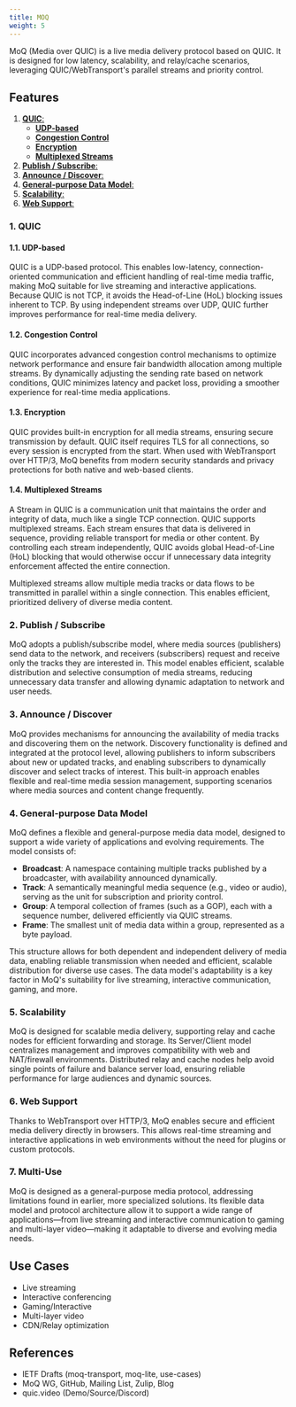 ```yaml
---
title: MOQ
weight: 5
---
```


MoQ (Media over QUIC) is a live media delivery protocol based on QUIC. It is designed for low latency, scalability, and relay/cache scenarios, leveraging QUIC/WebTransport's parallel streams and priority control.

## Features

1. [**QUIC**:](#1-quic)
    - [**UDP-based**](#11-udp-based)
    - [**Congestion Control**](#12-congestion-control)
    - [**Encryption**](#13-encryption)
    - [**Multiplexed Streams**](#14-multiplexed-streams)
2. [**Publish / Subscribe**:](#2-publish--subscribe)
3. [**Announce / Discover**:](#3-announce--discover)
4. [**General-purpose Data Model**:](#4-general-purpose-data-model)
5. [**Scalability**:](#5-scalability)
6. [**Web Support**:](#6-web-support)

### 1. QUIC

#### 1.1. UDP-based
QUIC is a UDP-based protocol. This enables low-latency, connection-oriented communication and efficient handling of real-time media traffic, making MoQ suitable for live streaming and interactive applications. Because QUIC is not TCP, it avoids the Head-of-Line (HoL) blocking issues inherent to TCP. By using independent streams over UDP, QUIC further improves performance for real-time media delivery.

#### 1.2. Congestion Control
QUIC incorporates advanced congestion control mechanisms to optimize network performance and ensure fair bandwidth allocation among multiple streams. By dynamically adjusting the sending rate based on network conditions, QUIC minimizes latency and packet loss, providing a smoother experience for real-time media applications.

#### 1.3. Encryption
QUIC provides built-in encryption for all media streams, ensuring secure transmission by default. QUIC itself requires TLS for all connections, so every session is encrypted from the start. When used with WebTransport over HTTP/3, MoQ benefits from modern security standards and privacy protections for both native and web-based clients.

#### 1.4. Multiplexed Streams
A Stream in QUIC is a communication unit that maintains the order and integrity of data, much like a single TCP connection. QUIC supports multiplexed streams. Each stream ensures that data is delivered in sequence, providing reliable transport for media or other content. By controlling each stream independently, QUIC avoids global Head-of-Line (HoL) blocking that would otherwise occur if unnecessary data integrity enforcement affected the entire connection.

Multiplexed streams allow multiple media tracks or data flows to be transmitted in parallel within a single connection. This enables efficient, prioritized delivery of diverse media content.

### 2. Publish / Subscribe

MoQ adopts a publish/subscribe model, where media sources (publishers) send data to the network, and receivers (subscribers) request and receive only the tracks they are interested in. This model enables efficient, scalable distribution and selective consumption of media streams, reducing unnecessary data transfer and allowing dynamic adaptation to network and user needs.

### 3. Announce / Discover

MoQ provides mechanisms for announcing the availability of media tracks and discovering them on the network. Discovery functionality is defined and integrated at the protocol level, allowing publishers to inform subscribers about new or updated tracks, and enabling subscribers to dynamically discover and select tracks of interest. This built-in approach enables flexible and real-time media session management, supporting scenarios where media sources and content change frequently.

### 4. General-purpose Data Model

MoQ defines a flexible and general-purpose media data model, designed to support a wide variety of applications and evolving requirements. The model consists of:
- **Broadcast**: A namespace containing multiple tracks published by a broadcaster, with availability announced dynamically.
- **Track**: A semantically meaningful media sequence (e.g., video or audio), serving as the unit for subscription and priority control.
- **Group**: A temporal collection of frames (such as a GOP), each with a sequence number, delivered efficiently via QUIC streams.
- **Frame**: The smallest unit of media data within a group, represented as a byte payload.

This structure allows for both dependent and independent delivery of media data, enabling reliable transmission when needed and efficient, scalable distribution for diverse use cases. The data model's adaptability is a key factor in MoQ's suitability for live streaming, interactive communication, gaming, and more.

### 5. Scalability

MoQ is designed for scalable media delivery, supporting relay and cache nodes for efficient forwarding and storage. Its Server/Client model centralizes management and improves compatibility with web and NAT/firewall environments. Distributed relay and cache nodes help avoid single points of failure and balance server load, ensuring reliable performance for large audiences and dynamic sources.

### 6. Web Support

Thanks to WebTransport over HTTP/3, MoQ enables secure and efficient media delivery directly in browsers. This allows real-time streaming and interactive applications in web environments without the need for plugins or custom protocols.

### 7. Multi-Use

MoQ is designed as a general-purpose media protocol, addressing limitations found in earlier, more specialized solutions. Its flexible data model and protocol architecture allow it to support a wide range of applications—from live streaming and interactive communication to gaming and multi-layer video—making it adaptable to diverse and evolving media needs.

## Use Cases
- Live streaming
- Interactive conferencing
- Gaming/Interactive
- Multi-layer video
- CDN/Relay optimization

## References
- IETF Drafts (moq-transport, moq-lite, use-cases)
- MoQ WG, GitHub, Mailing List, Zulip, Blog
- quic.video (Demo/Source/Discord)
